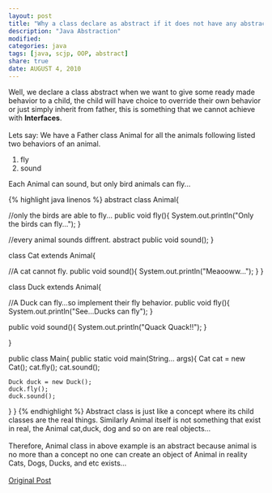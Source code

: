 ```yaml
---
layout: post
title: "Why a class declare as abstract if it does not have any abstract method?"
description: "Java Abstraction"
modified:
categories: java
tags: [java, scjp, OOP, abstract]
share: true
date: AUGUST 4, 2010
---
```

Well, we declare a class abstract when we want to give some ready made behavior to a child, the child will have choice to override their own behavior or just simply inherit from father, this is something that we cannot achieve with **Interfaces**.
<br/><br/>
Lets say: We have a Father class Animal for all the animals following listed two behaviors of an animal.

1. fly
2. sound

Each Animal can sound, but only bird animals can fly...

{% highlight java linenos %}
abstract class Animal{

  //only the birds are able to fly...
  public void fly(){
    System.out.println("Only the birds can fly...");
  }

  //every animal sounds diffrent.
  abstract public void sound();
}

class Cat extends Animal{

  //A cat cannot fly.
  public void sound(){
    System.out.println("Meaooww...");
  }
}

class Duck extends Animal{

  //A Duck can fly…so implement their fly behavior.
  public void fly(){
    System.out.println("See...Ducks can fly");
  }

  public void sound(){
    System.out.println("Quack Quack!!");
  }

}

public class Main{
  public static void main(String... args){
    Cat cat = new Cat();
    cat.fly();
    cat.sound();

    Duck duck = new Duck();
    duck.fly();
    duck.sound();
  }
}
{% endhighlight %}
Abstract class is just like a concept where its child classes are the real things. Similarly Animal itself is not something that exist in real, the Animal cat,duck, dog and so on are real objects…
<br/><br/>
Therefore, Animal class in above example is an abstract because animal is no more than a concept no one can create an object of Animal in reality Cats, Dogs, Ducks, and etc exists…
<br/><br/>
[Original Post](http://www.coderanch.com/t/505357/java-programmer-SCJP/certification/class-declared-Abstract-abstract-method#2281011)
